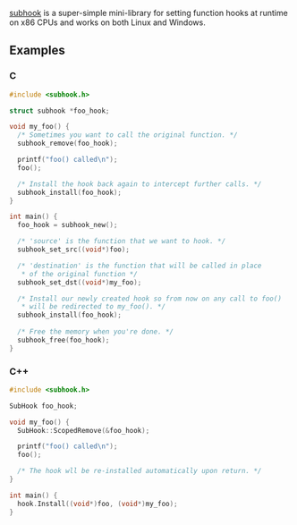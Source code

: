 [subhook][link] is a super-simple mini-library for setting function hooks at
runtime on x86 CPUs and works on both Linux and Windows.

[link]: https://github.com/Zeex/subhook

Examples
--------

### C

```C
#include <subhook.h>

struct subhook *foo_hook;

void my_foo() {
  /* Sometimes you want to call the original function. */
  subhook_remove(foo_hook);

  printf("foo() called\n");
  foo();

  /* Install the hook back again to intercept further calls. */
  subhook_install(foo_hook);
}

int main() {
  foo_hook = subhook_new();

  /* 'source' is the function that we want to hook. */
  subhook_set_src((void*)foo);

  /* 'destination' is the function that will be called in place
   * of the original function */
  subhook_set_dst((void*)my_foo);

  /* Install our newly created hook so from now on any call to foo()
   * will be redirected to my_foo(). */ 
  subhook_install(foo_hook);
  
  /* Free the memory when you're done. */
  subhook_free(foo_hook);
}
```

### C++

```C++
#include <subhook.h>

SubHook foo_hook;

void my_foo() {
  SubHook::ScopedRemove(&foo_hook);

  printf("foo() called\n");
  foo();

  /* The hook wll be re-installed automatically upon return. */
}

int main() {
  hook.Install((void*)foo, (void*)my_foo);
}

```
